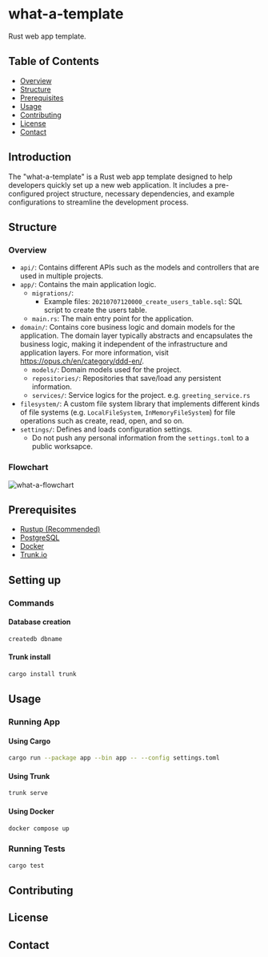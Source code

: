 # what-a-template

Rust web app template.

## Table of Contents

- [Overview](#overview)
- [Structure](#structure)
- [Prerequisites](#prerequisites)
- [Usage](#usage)
- [Contributing](#contributing)
- [License](#license)
- [Contact](#contact)

## Introduction

The "what-a-template" is a Rust web app template designed to help developers quickly set up a new web application. It
includes a pre-configured project structure, necessary dependencies, and example configurations to streamline the
development process.

## Structure

### Overview

- `api/`: Contains different APIs such as the models and controllers that are used in multiple projects.
- `app/`: Contains the main application logic.
  - `migrations/`:
    - Example files: `20210707120000_create_users_table.sql`: SQL script to create the users table.
  - `main.rs`: The main entry point for the application.
- `domain/`: Contains core business logic and domain models for the application. The domain layer typically abstracts
  and encapsulates the business logic, making it independent of the infrastructure and application layers. For more
  information, visit https://opus.ch/en/category/ddd-en/.
  - `models/`: Domain models used for the project.
  - `repositories/`: Repositories that save/load any persistent information.
  - `services/`: Service logics for the project. e.g. `greeting_service.rs`
- `filesystem/`: A custom file system library that implements different kinds of file systems (e.g. `LocalFileSystem`, `InMemoryFileSystem`) for file operations such as create, read, open, and so on.
- `settings/`: Defines and loads configuration settings.
  - Do not push any personal information from the `settings.toml` to a public worksapce.

### Flowchart

![what-a-flowchart](https://github.com/user-attachments/assets/a1dae913-be68-4c66-8d4a-f915b7e82f8c)

## Prerequisites

- [Rustup (Recommended)](https://www.rust-lang.org/tools/install)
- [PostgreSQL](https://www.postgresql.org/download/)
- [Docker](https://www.docker.com/)
- [Trunk.io](https://trunk.io)

## Setting up

### Commands

#### Database creation

``` bash
createdb dbname
```

#### Trunk install 

```bash
cargo install trunk
```

## Usage

### Running App

#### Using Cargo

```bash
cargo run --package app --bin app -- --config settings.toml
```

#### Using Trunk

```bash
trunk serve
```
#### Using Docker

```bash
docker compose up
```

### Running Tests

```bash
cargo test
```

## Contributing

## License

## Contact
